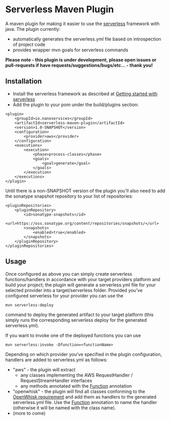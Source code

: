 # Serverless Maven Plugin

A maven plugin for making it easier to use the [serverless](https://serverless.com) framework with java. 
The plugin currently:
* automatically generates the serverless.yml file based on introspection of project code
* provides wrapper mvn goals for serverless commands

<b>Please note - this plugin is under development, please open issues or pull-requests 
if have requests/suggestions/bugs/etc... - thank you!</b> 

## Installation

* Install the serverless framework as described at [Getting started with serverless](https://serverless.com/framework/docs/getting-started/)
* Add the plugin to your pom under the build/plugins section:
```
<plugin>
    <groupId>io.nanoservices</groupId>
    <artifactId>serverless-maven-plugin</artifactId>
    <version>1.0-SNAPSHOT</version>
    <configuration>
        <provider>aws</provider>
    </configuration>
    <executions>
        <execution>
            <phase>process-classes</phase>
            <goals>
                <goal>generate</goal>
            </goals>
        </execution>
    </executions>
</plugin>
```

Until there is a non-SNAPSHOT version of the plugin you'll also need to add the sonatype snapshot repository
to your list of repositories:

```
<pluginRepositories>
    <pluginRepository>
        <id>sonatype-snapshots</id>
        <url>https://oss.sonatype.org/content/repositories/snapshots/</url>
        <snapshots>
            <enabled>true</enabled>
        </snapshots>
    </pluginRepository>
</pluginRepositories>
```

## Usage

Once configured as above you can simply create serverless functions/handlers in accordance with your target providers 
 platform and build your project; the plugin will generate a serverless.yml file for your selected provider into a 
 target/serverless folder. Provided you've configured serverless for your provider you can use the 
 
```
mvn serverless:deploy
```

command to deploy the generated artifact to your target platform (this simply runs the corresponding serverless deploy 
for the generated serverless.yml).

If you want to invoke one of the deployed functions you can use

```
mvn serverless:invoke -Dfunction=<functionName>
```
 
Depending on which provider you've specified in the plugin configuration, handlers are added to serverless.yml 
as follows:

* "aws" - the plugin will extract
  * any classes implementing the AWS RequestHandler / RequestStreamHandler interfaces
  * any methods annotated with the [Function](../annotations/src/main/java/io/nanoservices/serverless/annotations/Function.java) annotation
* "openwhisk" - the plugin will find all classes conforming to the [OpenWhisk requirement](https://console.bluemix.net/docs/openwhisk/openwhisk_actions.html#creating-java-actions)
and add them as handlers to the generated serverless.yml file. Use the 
[Function]((../annotations/src/main/java/io/nanoservices/serverless/annotations/Function.java)) annotation to name the handler 
(otherwise it will be named with the class name).   
* (more to come)

 

